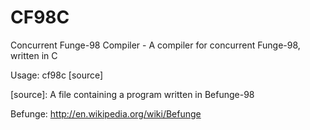 CF98C
===

Concurrent Funge-98 Compiler - A compiler for concurrent Funge-98, written in C

Usage: cf98c [source]

  [source]: A file containing a program written in Befunge-98

Befunge:
http://en.wikipedia.org/wiki/Befunge